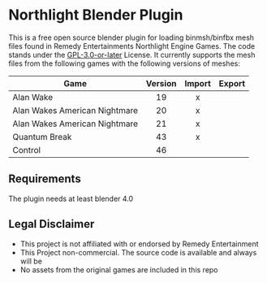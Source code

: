 Northlight Blender Plugin
=========================

This is a free open source blender plugin for loading binmsh/binfbx mesh files found in Remedy Entertainments 
Northlight Engine Games. The code stands under the [GPL-3.0-or-later](https://spdx.org/licenses/GPL-3.0-or-later) 
License. It currently supports the mesh files from the following games with the following versions of meshes:

| Game                          | Version | Import | Export |
|-------------------------------|:-------:|:------:|:------:|
| Alan Wake                     |   19    |   x    |        |
| Alan Wakes American Nightmare |   20    |   x    |        |
| Alan Wakes American Nightmare |   21    |   x    |        |
| Quantum Break                 |   43    |   x    |        |
| Control                       |   46    |        |        |

Requirements
------------

The plugin needs at least blender 4.0

Legal Disclaimer
----------------

* This project is not affiliated with or endorsed by Remedy Entertainment
* This Project non-commercial. The source code is available and always will be
* No assets from the original games are included in this repo

